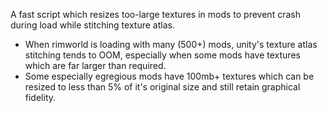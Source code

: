 A fast script which resizes too-large textures in mods to prevent crash during load while stitching texture atlas.
- When rimworld is loading with many (500+) mods, unity's texture atlas stitching tends to OOM, especially when some mods have textures which are far larger than required.
- Some especially egregious mods have 100mb+ textures which can be resized to less than 5% of it's original size and still retain graphical fidelity.
